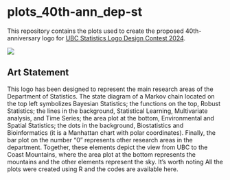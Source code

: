 
<!-- README.md is generated from README.Rmd. Please edit that file -->

# plots_40th-ann_dep-st

<!-- badges: start -->
<!-- badges: end -->

This repository contains the plots used to create the proposed
40th-anniversary logo for [UBC Statistics Logo Design Contest
2024](https://www.stat.ubc.ca/ubc-statistics-logo-design-contest-2024).

![](02_figs/final-logo/logo-40-a-DS_h-res_br.png)

## Art Statement

This logo has been designed to represent the main research areas of the
Department of Statistics. The state diagram of a Markov chain located on
the top left symbolizes Bayesian Statistics; the functions on the top,
Robust Statistics; the lines in the background, Statistical Learning,
Multivariate analysis, and Time Series; the area plot at the bottom,
Environmental and Spatial Statistics; the dots in the background,
Biostatistics and Bioinformatics (it is a Manhattan chart with polar
coordinates). Finally, the bar plot on the number “0” represents other
research areas in the department. Together, these elements depict the
view from UBC to the Coast Mountains, where the area plot at the bottom
represents the mountains and the other elements represent the sky. It’s
worth noting All the plots were created using R and the codes are
available here.
